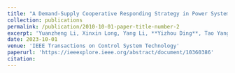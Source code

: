 ```yaml
---
title: "A Demand-Supply Cooperative Responding Strategy in Power System with High Renewable Energy Penetration"
collection: publications
permalink: /publication/2010-10-01-paper-title-number-2
excerpt: 'Yuanzheng Li, Xinxin Long, Yang Li, **Yizhou Ding**, Tao Yang, Zhigang Zeng'
date: 2023-10-01
venue: 'IEEE Transactions on Control System Technology'
paperurl: 'https://ieeexplore.ieee.org/abstract/document/10360386'
citation:
---
```

<!-- This paper is about the number 2. The number 3 is left for future work. -->

<!-- [Download paper here](http://academicpages.github.io/files/paper2.pdf) -->
